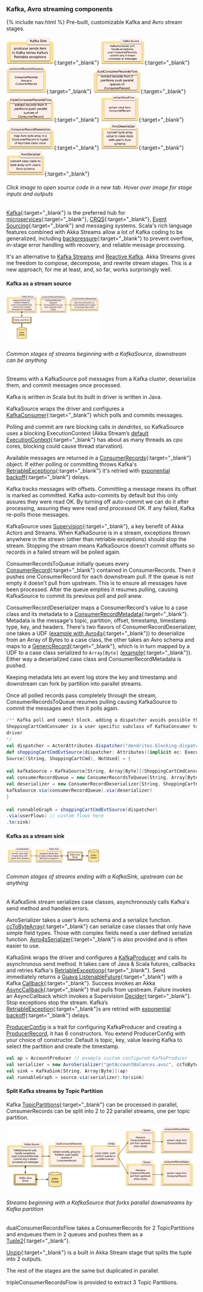### Kafka, Avro streaming components

{% include nav.html %}
Pre-built, customizable Kafka and Avro stream stages.

[<img src="png/KafkaSink.png?raw=true" alt="KafkaSink" width="25%" height="25%" title="input serialized value, publish it, uses Akka Supervision to retry temporary errors with exponential backoff or fail the stream">](https://github.com/garyaiki/dendrites/blob/master/src/main/scala/com/github/garyaiki/dendrites/kafka/stream/KafkaSink.scala){:target="_blank"}
[<img src="png/KafkaSource.png?raw=true" alt="KafkaSource" width="23%" height="23%" title="input Kafka, output ConsumerRecords">](https://github.com/garyaiki/dendrites/blob/master/src/main/scala/com/github/garyaiki/dendrites/kafka/stream/KafkaSource.scala){:target="_blank"}
[<img src="png/consumerRecordsDequeue.png?raw=true" alt="consumerRecordsToQequeue" width="21%" height="21%" title="input ConsumerRecords, output ConsumerRecord one at a time">](https://github.com/garyaiki/dendrites/blob/master/src/main/scala/com/github/garyaiki/dendrites/kafka/stream/ConsumerRecordsToQueue.scala){:target="_blank"}
[<img src="png/dualConsumerRecordsFlow.png?raw=true" alt="dualConsumerRecordsFlow" width="25%" height="25%" title="input ConsumerRecords from 2 partitions, output tuple of Queue of ConsumerRecord with queue for each partition">](https://github.com/garyaiki/dendrites/blob/master/src/main/scala/com/github/garyaiki/dendrites/kafka/stream/package.scala){:target="_blank"}
[<img src="png/tripleConsumerRecordsFlow.png?raw=true" alt="tripleConsumerRecordsFlow" width="25%" height="25%" title="input ConsumerRecords from 3 partitions, output tuple of Queue of ConsumerRecord with queue for each partition">](https://github.com/garyaiki/dendrites/blob/master/src/main/scala/com/github/garyaiki/dendrites/kafka/stream/package.scala){:target="_blank"}
[<img src="png/extractValueFlow.png?raw=true" alt="extractValueFlow" width="20%" height="20%" title="input ConsumerRecord, output its value">](https://github.com/garyaiki/dendrites/blob/master/src/main/scala/com/github/garyaiki/dendrites/kafka/stream/package.scala){:target="_blank"}
[<img src="png/ConsumerRecordDeserializer.png?raw=true" alt="ConsumerRecordDeserializer" width="25%" height="25%" title="input a ConsumerRecord, output a tuple of Kafka key and case class value">](https://github.com/garyaiki/dendrites/blob/master/src/main/scala/com/github/garyaiki/dendrites/kafka/stream/avro4s/ConsumerRecordDeserializer.scala){:target="_blank"}
[<img src="png/AvroDeserializer.png?raw=true" alt="AvroDeserializer" width="20%" height="20%" title="input an Avro serialized array of bytes, output the case class it maps to">](https://github.com/garyaiki/dendrites/blob/master/src/main/scala/com/github/garyaiki/dendrites/avro4s/stream/Avro4sDeserializer.scala){:target="_blank"}
[<img src="png/AvroSerializer.png?raw=true" alt="AvroSerializer" width="20%" height="20%" title="input a case class, output an Avro serialized array of bytes">](https://github.com/garyaiki/dendrites/blob/master/src/main/scala/com/github/garyaiki/dendrites/avro4s/stream/Avro4sSerializer.scala){:target="_blank"}
###### Click image to open source code in a new tab. Hover over image for stage inputs and outputs

[Kafka](https://engineering.linkedin.com/kafka/benchmarking-apache-kafka-2-million-writes-second-three-cheap-machines){:target="_blank"} is the preferred  hub for [microservices](https://martinfowler.com/articles/microservices.html){:target="_blank"}, [CRQS](https://martinfowler.com/bliki/CQRS.html){:target="_blank"}, [Event Sourcing](https://www.confluent.io/blog/event-sourcing-cqrs-stream-processing-apache-kafka-whats-connection/){:target="_blank"} and  messaging systems. Scala's rich language features combined with Akka Streams allow a lot of Kafka coding to be generalized, including [backpressure](http://www.reactivemanifesto.org/glossary#Back-Pressure){:target="_blank"} to prevent overflow, in-stage error handling with recovery, and reliable message processing.

It's an alternative to [Kafka Streams](http://kafka.apache.org/documentation/streams/) and [Reactive Kafka](https://github.com/akka/reactive-kafka). Akka Streams gives me  freedom to compose, decompose, and rewrite stream stages. This is a new approach, for me at least, and, so far, works surprisingly well.


#### Kafka as a stream source

<img src="png/KafkaSourceStream.png?raw=true" width="50%" />

###### Common stages of streams beginning with a KafkaSource, downstream can be anything

Streams with a KafkaSource poll messages from a Kafka cluster, deserialize them, and commit messages once processed.

Kafka is written in Scala but its built in driver is written in Java.

KafkaSource wraps the driver and configures a [KafkaConsumer](http://kafka.apache.org/0110/javadoc/org/apache/kafka/clients/consumer/KafkaConsumer.html){:target="_blank"} which polls and commits messages.

Polling and commit are rare blocking calls in *dendrites*, so KafkaSource uses a blocking ExecutionContext (Akka Stream’s [default ExecutionContext](http://doc.akka.io/docs/akka/current/scala/dispatchers.html#default-dispatcher){:target="_blank"} has about as many threads as cpu cores, blocking could cause thread starvation).

Available messages are returned in a [ConsumerRecords](http://kafka.apache.org/0110/javadoc/org/apache/kafka/clients/consumer/ConsumerRecords.html){:target="_blank"} object. If either polling or committing throws Kafka's [RetriableExceptions](http://kafka.apache.org/0110/javadoc/index.html?org/apache/kafka/common/errors/RetriableException.html){:target="_blank"} it's retried with [exponential backoff](https://en.wikipedia.org/wiki/Exponential_backoff){:target="_blank"} delays.

Kafka tracks messages with offsets. Committing a message means its offset is marked as committed. Kafka auto-commits by default but this only assures they were read OK. By turning off auto-commit we can do it after processing, assuring they were read *and processed* OK. If any failed, Kafka re-polls those messages.

KafkaSource uses [Supervision](http://doc.akka.io/docs/akka/current/scala/stream/stream-error.html){:target="_blank"}, a key benefit of Akka Actors and Streams. When KafkaSource is in a stream, exceptions thrown anywhere in the stream (other than  retriable exceptions) should stop the stream. Stopping the stream means KafkaSource doesn’t commit offsets so records in a failed stream will be polled again.

ConsumerRecordsToQueue initially queues every [ConsumerRecord](http://kafka.apache.org/0110/javadoc/org/apache/kafka/clients/consumer/ConsumerRecord.html){:target="_blank"} contained in ConsumerRecords. Then it pushes one ConsumerRecord for each downstream pull. If the queue is not empty it doesn't pull from upstream. This is to ensure all messages have been processed. After the queue empties it resumes pulling, causing KafkaSource to commit its previous poll and poll anew. 



ConsumerRecordDeserializer maps a ConsumerRecord's value to a case class and its metadata to a [ConsumerRecordMetadata](https://github.com/garyaiki/dendrites/blob/master/src/main/scala/com/github/garyaiki/dendrites/kafka/package.scala){:target="_blank"}. Metadata is the message's topic, partition, offset, timestamp, timestamp type, key, and headers. There's two flavors of ConsumerRecordDeserializer, one takes a UDF ([example with Avro4s](https://github.com/garyaiki/dendrites/blob/master/src/main/scala/com/github/garyaiki/dendrites/examples/account/avro4s/Avro4sGetAccountBalances.scala){:target="_blank"}) to deserialize from an Array of Bytes to a case class, the other takes an Avro schema and maps to a [GenericRecord](http://avro.apache.org/docs/current/api/java/org/apache/avro/generic/GenericRecord.html){:target="_blank"}, which is in turn mapped by a UDF to a case class
serialized to `Array[Byte]` ([example](https://github.com/garyaiki/dendrites/blob/master/src/main/scala/com/github/garyaiki/dendrites/examples/account/avro/package.scala){:target="_blank"}). Either way a deserialized case class and ConsumerRecordMetadata is pushed.

Keeping metadata lets an event log store the key and timestamp and downstream can fork by partition into parallel streams.

Once all polled records pass completely through the stream, ConsumerRecordsToQueue resumes pulling causing KafkaSource to commit the  messages and then it polls again.

```scala
/** Kafka poll and commit block, adding a dispatcher avoids possible thread starvation
ShoppingCartCmdConsumer is a user specific subclass of KafkaConsumer to configure the
driver
*/
val dispatcher = ActorAttributes.dispatcher("dendrites.blocking-dispatcher")
def shoppingCartCmdEvtSource(dispatcher: Attributes)(implicit ec: ExecutionContext, logger: LoggingAdapter):
Source[(String, ShoppingCartCmd), NotUsed] = {

val kafkaSource = KafkaSource[String, Array[Byte]](ShoppingCartCmdConsumer).withAttributes(dispatcher)
val consumerRecordQueue = new ConsumerRecordsToQueue[String, Array[Byte]](extractRecords)
val deserializer = new ConsumerRecordDeserializer[String, ShoppingCartCmd](toCaseClass)
kafkaSource.via(consumerRecordQueue).via(deserializer)
}

val runnableGraph = shoppingCartCmdEvtSource(dispatcher)
.via(userFlows) // custom flows here
.to(sink)
```

#### Kafka as a stream sink

<img src="png/KafkaSinkStream.png?raw=true" width="50%" />

###### Common stages of streams ending with a KafkaSink, upstream can be anything

A KafkaSink stream serializes case classes, asynchronously calls Kafka's send method and handles errors.

AvroSerializer takes a user’s Avro schema and a serialize function. [ccToByteArray](https://github.com/garyaiki/dendrites/blob/master/src/main/scala/com/github/garyaiki/dendrites/avro/package.scala){:target="_blank"} can serialize case classes that only have simple field types. Those with complex fields need a user defined serialize function. [Avro4sSerializer](https://github.com/garyaiki/dendrites/blob/master/src/main/scala/com/github/garyaiki/dendrites/avro4s/stream/Avro4sSerializer.scala){:target="_blank"} is also provided and is often easier to use.

KafkaSink wraps the driver and configures a [KafkaProducer](http://kafka.apache.org/0110/javadoc/org/apache/kafka/clients/producer/KafkaProducer.html) and calls its asynchronous send method. It takes care of Java & Scala futures, callbacks and retries Kafka's [RetriableExceptions](http://kafka.apache.org/0110/javadoc/index.html?org/apache/kafka/common/errors/RetriableException.html){:target="_blank"}. Send immediately returns a [Guava ListenableFuture](https://github.com/google/guava/wiki/ListenableFutureExplained){:target="_blank"} with a Kafka [Callback](http://kafka.apache.org/0110/javadoc/org/apache/kafka/clients/producer/Callback.html){:target="_blank"}. Success invokes an Akka [AsyncCallback](http://doc.akka.io/docs/akka/current/scala/stream/stream-customize.html#using-asynchronous-side-channels){:target="_blank"} that pulls from upstream. Failure invokes an AsyncCallback which invokes a Supervision [Decider](http://doc.akka.io/docs/akka/current/scala/stream/stream-error.html){:target="_blank"}. Stop exceptions stop the stream. Kafka’s [RetriableException](http://kafka.apache.org/0110/javadoc/org/apache/kafka/connect/errors/RetriableException.html){:target="_blank"}s are retried with [exponential backoff](https://en.wikipedia.org/wiki/Exponential_backoff){:target="_blank"} delays.

[ProducerConfig](https://github.com/garyaiki/dendrites/blob/master/src/main/scala/com/github/garyaiki/dendrites/kafka/ProducerConfig.scala) is a trait for configuring KafkaProducer and creating a [ProducerRecord](http://kafka.apache.org/0110/javadoc/org/apache/kafka/clients/producer/ProducerRecord.html), it has 6 constructors. You extend ProducerConfig with your choice of constructor. Default is topic, key, value leaving Kafka to select the partition and create the timestamp.

```scala
val ap = AccountProducer // example custom configured KafkaProducer
val serializer = new AvroSerializer("getAccountBalances.avsc", ccToByteArray)
val sink = KafkaSink[String, Array[Byte]](ap)
val runnableGraph = source.via(serializer).to(sink)
```


#### Split Kafka streams by Topic Partition
Kafka [TopicPartitions](http://kafka.apache.org/0100/javadoc/org/apache/kafka/common/TopicPartition.html){:target="_blank"} can be processed in parallel, ConsumerRecords can be split into 2 to 22 parallel streams, one per topic partition.

![image](png/2PartitionKafkaSourceStream.png?raw=true)
###### Streams beginning with a KafkaSource that forks parallel downstreams by Kafka partition
dualConsumerRecordsFlow takes a ConsumerRecords for 2 TopicPartitions and enqueues them in 2 queues and pushes them as a [Tuple2](http://www.scala-lang.org/api/current/scala/Tuple2.html){:target="_blank"}.

[Unzip](http://doc.akka.io/docs/akka/2.4/scala/stream/stages-overview.html#unzip){:target="_blank"} is a built in Akka Stream stage that splits the tuple into 2 outputs.

The rest of the stages are the same but duplicated in parallel.

tripleConsumerRecordsFlow is provided to extract 3 Topic Partitions.
